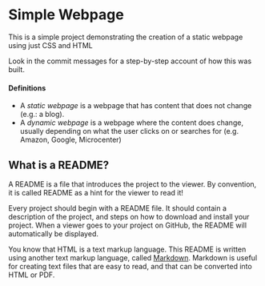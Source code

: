 # Simple Webpage

This is a simple project demonstrating the creation of a static webpage using
just CSS and HTML

Look in the commit messages for a step-by-step account of how this was built.

#### Definitions

* A *static webpage* is a webpage that has content that does not change
(e.g.: a blog).
* A *dynamic webpage* is a webpage where the content does change,
usually depending on what the user clicks on or searches for
(e.g. Amazon, Google, Microcenter)

## What is a README?

A README is a file that introduces the project to the viewer.
By convention, it is called README as a hint for the viewer to read it!

Every project should begin with a README file.
It should contain a description of the project,
and steps on how to download and install your project.
When a viewer goes to your project on GitHub,
the README will automatically be displayed.

You know that HTML is a text markup language.
This README is written using another text markup language, called
[Markdown](https://guides.github.com/features/mastering-markdown/#what).
Markdown is useful for creating text files that are easy to read,
and that can be converted into HTML or PDF.
